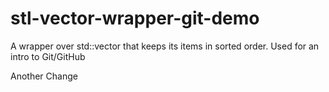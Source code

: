 # stl-vector-wrapper-git-demo
A wrapper over std::vector that keeps its items in sorted order. Used for an intro to Git/GitHub

Another Change

